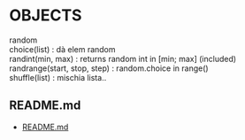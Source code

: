 # OBJECTS  
  

  

random  
choice(list) : dà elem random  
randint(min, max) : returns random int in [min; max] (included)  
randrange(start, stop, step) : random.choice in range()  
shuffle(list) : mischia lista..  
 
 
## README.md  
*	[README.md](./README.md)  

